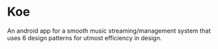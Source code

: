 # Koe
An android app for a smooth music streaming/management system that uses 6 design patterns for utmost efficiency in design.
